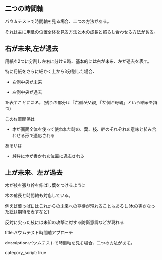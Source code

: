 

## 二つの時間軸

バウムテストで時間軸を見る場合、二つの方法がある。

それは主に用紙の位置全体を見る方法と木の成長と照らし合わせる方法がある。


## 右が未来,左が過去

用紙を2つに分割し左右に分ける時、基本的には右が未来、左が過去を表す。

特に用紙をさらに細かく上から3分割した場合、

- 右側中央が未来

- 左側中央が過去

を表すことになる。(残りの部分は「右側が父親」「左側が母親」という暗示を持つ)

この位置関係は

- 木が画面全体を使って使われた時の、葉、枝、幹のそれぞれの意味と組み合わせる形で適応される

あるいは

- 純粋に木が書かれた位置に適応される



## 上が未来、左が過去

木が根を張り幹を伸ばし葉をつけるように

木の成長と時間軸も対応している。

例えば葉っぱにはこれからの未来への期待が現れることもあるし(木の実がなった絵は期待を表すなど)

反対に尖った枝には未知の攻撃に対する防衛意識などが現れる




title:バウムテスト時間軸アプローチ


description:バウムテストで時間軸を見る場合、二つの方法がある。

category_script:True



